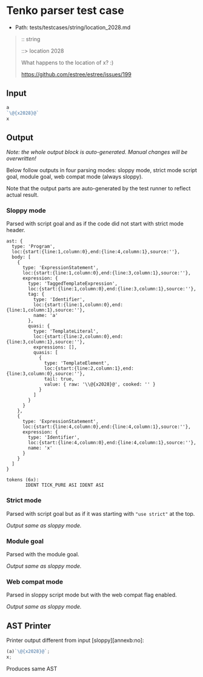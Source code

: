 # Tenko parser test case

- Path: tests/testcases/string/location_2028.md

> :: string
>
> ::> location 2028
>
> What happens to the location of x? :)
>
> https://github.com/estree/estree/issues/199

## Input

`````js
a
`\@{x2028}@`
x
`````

## Output

_Note: the whole output block is auto-generated. Manual changes will be overwritten!_

Below follow outputs in four parsing modes: sloppy mode, strict mode script goal, module goal, web compat mode (always sloppy).

Note that the output parts are auto-generated by the test runner to reflect actual result.

### Sloppy mode

Parsed with script goal and as if the code did not start with strict mode header.

`````
ast: {
  type: 'Program',
  loc:{start:{line:1,column:0},end:{line:4,column:1},source:''},
  body: [
    {
      type: 'ExpressionStatement',
      loc:{start:{line:1,column:0},end:{line:3,column:1},source:''},
      expression: {
        type: 'TaggedTemplateExpression',
        loc:{start:{line:1,column:0},end:{line:3,column:1},source:''},
        tag: {
          type: 'Identifier',
          loc:{start:{line:1,column:0},end:{line:1,column:1},source:''},
          name: 'a'
        },
        quasi: {
          type: 'TemplateLiteral',
          loc:{start:{line:2,column:0},end:{line:3,column:1},source:''},
          expressions: [],
          quasis: [
            {
              type: 'TemplateElement',
              loc:{start:{line:2,column:1},end:{line:3,column:0},source:''},
              tail: true,
              value: { raw: '\\@{x2028}@', cooked: '' }
            }
          ]
        }
      }
    },
    {
      type: 'ExpressionStatement',
      loc:{start:{line:4,column:0},end:{line:4,column:1},source:''},
      expression: {
        type: 'Identifier',
        loc:{start:{line:4,column:0},end:{line:4,column:1},source:''},
        name: 'x'
      }
    }
  ]
}

tokens (6x):
       IDENT TICK_PURE ASI IDENT ASI
`````

### Strict mode

Parsed with script goal but as if it was starting with `"use strict"` at the top.

_Output same as sloppy mode._

### Module goal

Parsed with the module goal.

_Output same as sloppy mode._

### Web compat mode

Parsed in sloppy script mode but with the web compat flag enabled.

_Output same as sloppy mode._

## AST Printer

Printer output different from input [sloppy][annexb:no]:

````js
(a)`\@{x2028}@`;
x;
````

Produces same AST
